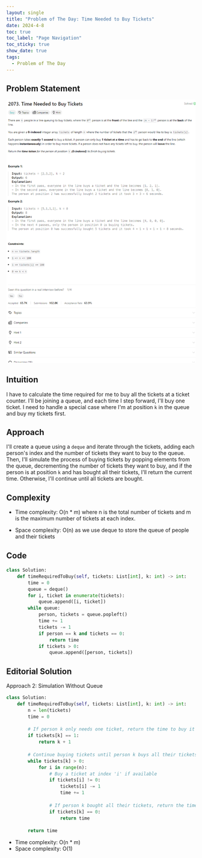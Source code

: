 ```yaml
---
layout: single
title: "Problem of The Day: Time Needed to Buy Tickets"
date: 2024-4-8
toc: true
toc_label: "Page Navigation"
toc_sticky: true
show_date: true
tags:
  - Problem of The Day
---
```


## Problem Statement

![problem-2073](/assets/images/2024-04-08_18-22-14-problem-2073.png)

## Intuition

I have to calculate the time required for me to buy all the tickets at a ticket counter. I'll be joining a queue, and each time I step forward, I'll buy one ticket. I need to handle a special case where I'm at position `k` in the queue and buy my tickets first.

## Approach

I'll create a queue using a `deque` and iterate through the tickets, adding each person's index and the number of tickets they want to buy to the queue. Then, I'll simulate the process of buying tickets by popping elements from the queue, decrementing the number of tickets they want to buy, and if the person is at position `k` and has bought all their tickets, I'll return the current time. Otherwise, I'll continue until all tickets are bought.

## Complexity

- Time complexity:
  O(n \* m) where n is the total number of tickets and m is the maximum number of tickets at each index.

- Space complexity:
  O(n) as we use deque to store the queue of people and their tickets

## Code

```python
class Solution:
    def timeRequiredToBuy(self, tickets: List[int], k: int) -> int:
        time = 0
        queue = deque()
        for i, ticket in enumerate(tickets):
            queue.append([i, ticket])
        while queue:
            person, tickets = queue.popleft()
            time += 1
            tickets -= 1
            if person == k and tickets == 0:
                return time
            if tickets > 0:
                queue.append([person, tickets])

```

## Editorial Solution

Approach 2: Simulation Without Queue

```python
class Solution:
    def timeRequiredToBuy(self, tickets: List[int], k: int) -> int:
        n = len(tickets)
        time = 0

        # If person k only needs one ticket, return the time to buy it
        if tickets[k] == 1:
            return k + 1

        # Continue buying tickets until person k buys all their tickets
        while tickets[k] > 0:
            for i in range(n):
                # Buy a ticket at index 'i' if available
                if tickets[i] != 0:
                    tickets[i] -= 1
                    time += 1

                # If person k bought all their tickets, return the time
                if tickets[k] == 0:
                    return time

        return time
```

- Time complexity: O(n \* m)
- Space complexity: O(1)
